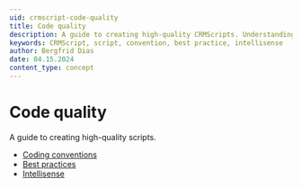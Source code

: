 ```yaml
---
uid: crmscript-code-quality
title: Code quality
description: A guide to creating high-quality CRMScripts. Understanding coding conventions, intellisense, and best practices.
keywords: CRMScript, script, convention, best practice, intellisense
author: Bergfrid Dias
date: 04.15.2024
content_type: concept
---
```


# Code quality

A guide to creating high-quality scripts.

* [Coding conventions][1]
* [Best practices][2]
* [Intellisense][3]

<!-- Referenced links -->
[1]: coding-conventions.md
[2]: best-practices.md
[3]: intellisense.md
